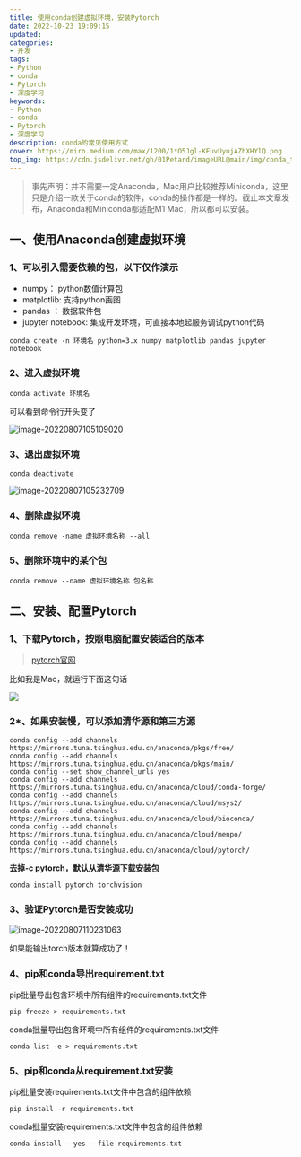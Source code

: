 ```yaml
---
title: 使用conda创建虚拟环境，安装Pytorch
date: 2022-10-23 19:09:15
updated:
categories: 
- 开发
tags: 
- Python
- conda
- Pytorch
- 深度学习
keywords:
- Python
- conda
- Pytorch
- 深度学习
description: conda的常见使用方式
cover: https://miro.medium.com/max/1200/1*O5Jgl-KFuvUyujAZhXHYlQ.png
top_img: https://cdn.jsdelivr.net/gh/01Petard/imageURL@main/img/conda_top_image.png
---
```


> 事先声明：并不需要一定Anaconda，Mac用户比较推荐Miniconda，这里只是介绍一款关于conda的软件，conda的操作都是一样的。截止本文章发布，Anaconda和Miniconda都适配M1 Mac，所以都可以安装。

## 一、使用Anaconda创建虚拟环境

### 1、可以引入需要依赖的包，以下仅作演示

- numpy： python数值计算包
- matplotlib: 支持python画图
- pandas ： 数据软件包
- jupyter notebook: 集成开发环境，可直接本地起服务调试python代码

```shell
conda create -n 环境名 python=3.x numpy matplotlib pandas jupyter notebook
```

### 2、进入虚拟环境

```shell
conda activate 环境名
```

可以看到命令行开头变了

![image-20220807105109020](https://cdn.jsdelivr.net/gh/01Petard/imageURL@main/img/image-20220807105109020.png)

### 3、退出虚拟环境

```shell
conda deactivate
```

![image-20220807105232709](https://cdn.jsdelivr.net/gh/01Petard/imageURL@main/img/image-20220807105232709.png)

### 4、删除虚拟环境

```shell
conda remove -name 虚拟环境名称 --all
```

### 5、删除环境中的某个包

```shell
conda remove --name 虚拟环境名称 包名称
```

## 二、安装、配置Pytorch

### 1、下载Pytorch，按照电脑配置安装适合的版本

> [pytorch官网](https://pytorch.org/get-started/locally/)

比如我是Mac，就运行下面这句话

![](https://cdn.jsdelivr.net/gh/01Petard/imageURL@main/img/image-20220807105508024.png)

### 2*、如果安装慢，可以添加清华源和第三方源

```shell
conda config --add channels https://mirrors.tuna.tsinghua.edu.cn/anaconda/pkgs/free/ 
conda config --add channels https://mirrors.tuna.tsinghua.edu.cn/anaconda/pkgs/main/ 
conda config --set show_channel_urls yes
conda config --add channels https://mirrors.tuna.tsinghua.edu.cn/anaconda/cloud/conda-forge/ 
conda config --add channels https://mirrors.tuna.tsinghua.edu.cn/anaconda/cloud/msys2/ 
conda config --add channels https://mirrors.tuna.tsinghua.edu.cn/anaconda/cloud/bioconda/ 
conda config --add channels https://mirrors.tuna.tsinghua.edu.cn/anaconda/cloud/menpo/ 
conda config --add channels https://mirrors.tuna.tsinghua.edu.cn/anaconda/cloud/pytorch/
```

**去掉-c pytorch，默认从清华源下载安装包**

```shell
conda install pytorch torchvision
```

### 3、验证Pytorch是否安装成功

![image-20220807110231063](https://cdn.jsdelivr.net/gh/01Petard/imageURL@main/img/image-20220807110231063.png)

如果能输出torch版本就算成功了！

### 4、pip和conda导出requirement.txt

pip批量导出包含环境中所有组件的requirements.txt文件

```shell
pip freeze > requirements.txt
```
conda批量导出包含环境中所有组件的requirements.txt文件

```shell
conda list -e > requirements.txt
```


### 5、pip和conda从requirement.txt安装

pip批量安装requirements.txt文件中包含的组件依赖

```shell
pip install -r requirements.txt
```
conda批量安装requirements.txt文件中包含的组件依赖

```shell
conda install --yes --file requirements.txt
```

